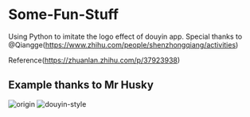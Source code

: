 # Some-Fun-Stuff

Using Python to imitate the logo effect of douyin app.
Special thanks to @Qiangge(https://www.zhihu.com/people/shenzhongqiang/activities)

Reference(https://zhuanlan.zhihu.com/p/37923938)
## Example thanks to Mr Husky
![origin](https://raw.githubusercontent.com/LeoYuanjieLi/douyin/master/husky.jpg)
![douyin-style](https://raw.githubusercontent.com/LeoYuanjieLi/douyin/master/result.jpg)